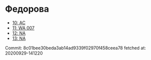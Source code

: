 # Федорова
- [10: AC](10.md)
- [11: WA 007](11.md)
- [12: NA](12.md)
- [13: NA](13.md)

Commit: 8c01bee30beda3ab14ad9339f02970f458ceea78
 fetched at: 20200929-141220
